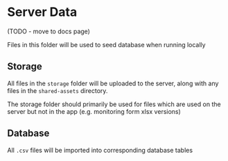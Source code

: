 # Server Data

(TODO - move to docs page)

Files in this folder will be used to seed database when running locally

## Storage

All files in the `storage` folder will be uploaded to the server, along with any files in the `shared-assets` directory.

The storage folder should primarily be used for files which are used on the server but not in the app (e.g. monitoring form xlsx versions)

## Database

All `.csv` files will be imported into corresponding database tables
